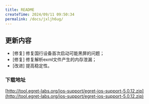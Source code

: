 ```yaml
---
title: README
createTime: 2024/09/11 09:50:34
permalink: /docs/jxljh6ug/
---
```

## 更新内容

* [修复] 修复国行设备首次启动可能黑屏的问题；
* [修复] 修复解析exml文件产生的内存泄漏；
* [改进] 提高稳定性。
### 下载地址 

[http://tool.egret-labs.org/ios-support/egret-ios-support-5.0.12.zip](http://tool.egret-labs.org/ios-support/egret-ios-support-5.0.12.zip)